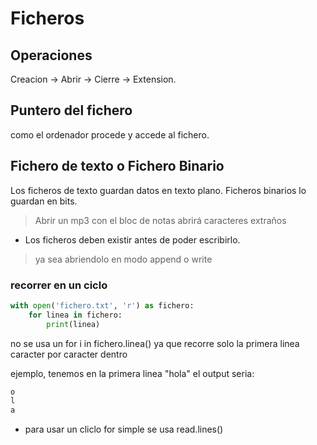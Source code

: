 # Ficheros

## Operaciones
Creacion -> Abrir -> Cierre -> Extension. 

## Puntero del fichero
como el ordenador procede y accede al fichero.

## Fichero de texto o Fichero Binario
Los ficheros de texto guardan datos en texto plano. 
Ficheros binarios lo guardan en bits.
> Abrir un mp3 con el bloc de notas abrirá caracteres extraños

* Los ficheros deben existir antes de poder escribirlo. 
> ya sea abriendolo en modo append o write

### recorrer en un ciclo 
```py
with open('fichero.txt', 'r') as fichero:
    for linea in fichero:
        print(linea)
```
no se usa un for i in fichero.linea() ya que recorre solo la primera linea caracter por caracter dentro

ejemplo, tenemos en la primera linea "hola"
el output seria:
```h
o
l
a
```

* para usar un cliclo for simple se usa read.lines()